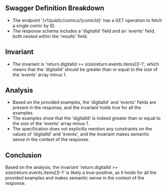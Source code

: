 ## Swagger Definition Breakdown
- The endpoint '/v1/public/comics/{comicId}' has a GET operation to fetch a single comic by ID.
- The response schema includes a 'digitalId' field and an 'events' field, both nested within the 'results' field.

## Invariant
- The invariant is 'return.digitalId >= size(return.events.items[])-1', which means that the 'digitalId' should be greater than or equal to the size of the 'events' array minus 1.

## Analysis
- Based on the provided examples, the 'digitalId' and 'events' fields are present in the response, and the invariant holds true for all the examples.
- The examples show that the 'digitalId' is indeed greater than or equal to the size of the 'events' array minus 1.
- The specification does not explicitly mention any constraints on the values of 'digitalId' and 'events', and the invariant makes semantic sense in the context of the response.

## Conclusion
Based on the analysis, the invariant 'return.digitalId >= size(return.events.items[])-1' is likely a true-positive, as it holds for all the provided examples and makes semantic sense in the context of the response.

